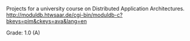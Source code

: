 Projects for a university course on Distributed Application Architectures.
http://moduldb.htwsaar.de/cgi-bin/moduldb-c?bkeys=pim&ckeys=ava&lang=en

Grade: 1.0 (A)